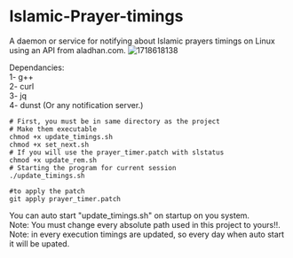 # Islamic-Prayer-timings
A daemon or service for notifying about Islamic prayers timings on Linux using an API from aladhan.com.
![1718618138](https://github.com/abdalrahmanshaban0/Islamic-Prayer-Timings/assets/126330281/3c738d60-5121-48ad-b576-4b57497ab790)


Dependancies:<br>
1- g++<br>
2- curl<br>
3- jq<br>
4- dunst (Or any notification server.)<br>

```shell
# First, you must be in same directory as the project
# Make them executable
chmod +x update_timings.sh
chmod +x set_next.sh
# If you will use the prayer_timer.patch with slstatus
chmod +x update_rem.sh
# Starting the program for current session
./update_timings.sh
```
```shell
#to apply the patch
git apply prayer_timer.patch
```

You can auto start "update_timings.sh" on startup on you system.<br>
Note: You must change every absolute path used in this project to yours!!.<br>
Note: in every execution timings are updated, so every day when auto start it will be upated.
